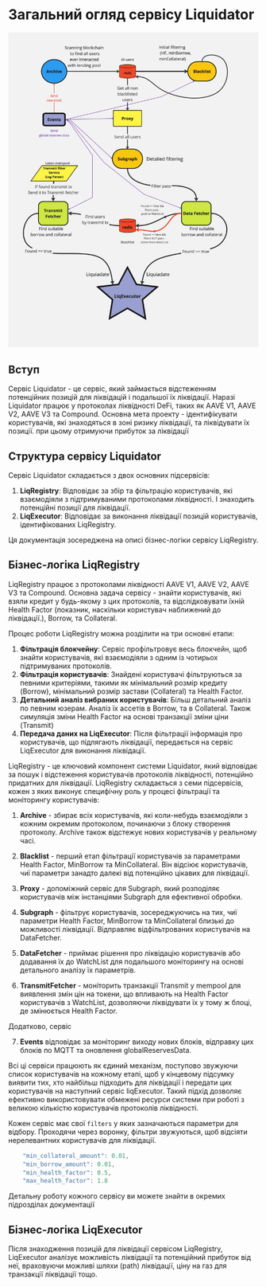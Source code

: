 # Загальний огляд сервісу Liquidator

![LiqRegistry Flow Diagram](../images/serviceFlow.jpg)

## Вступ

Сервіс Liquidator - це сервіс, який займається відстеженням потенційних позицій для ліквідацій і подальшої їх ліквідації. Наразі Liquidator працює у протоколах ліквідності DeFi, таких як AAVE V1, AAVE V2, AAVE V3 та Compound. Основна мета проекту - ідентифікувати користувачів, які знаходяться в зоні ризику ліквідації, та ліквідувати їх позиції. при цьому отримуючи прибуток за ліквідації

## Структура сервісу Liquidator

Сервіс Liquidator складається з двох основних підсервісів:

1. **LiqRegistry**: Відповідає за збір та фільтрацію користувачів, які взаємодіяли з підтримуваними протоколами ліквідності. І знаходить потенційні позиції для ліквідації.
2. **LiqExecutor**: Відповідає за виконання ліквідації позицій користувачів, ідентифікованих LiqRegistry.

Ця документація зосереджена на описі бізнес-логіки сервісу LiqRegistry.

## Бізнес-логіка LiqRegistry

LiqRegistry працює з протоколами ліквідності AAVE V1, AAVE V2, AAVE V3 та Compound. Основна задача сервісу - знайти користувачів, які взяли кредит у будь-якому з цих протоколів, та відслідковувати їхній Health Factor (показник, наскільки користувач наближений до ліквідації.), Borrow, та Collateral.

Процес роботи LiqRegistry можна розділити на три основні етапи:

1. **Фільтрація блокчейну**: Сервіс профільтровує весь блокчейн, щоб знайти користувачів, які взаємодіяли з одним із чотирьох підтримуваних протоколів.
2. **Фільтрація користувачів**: Знайдені користувачі фільтруються за певними критеріями, такими як мінімальний розмір кредиту (Borrow), мінімальний розмір застави (Collateral) та Health Factor.
3. **Детальний аналіз вибраних користувачів**: Більш детальний аналіз по певним юзерам. Аналіз їх ассетів в Borrow, та в Collateral. Також симуляція зміни Health Factor на основі транзакції зміни ціни (Transmit)
4. **Передача даних на LiqExecutor**: Після фільтрації інформація про користувачів, що підлягають ліквідації, передається на сервіс LiqExecutor для виконання ліквідації.

LiqRegistry - це ключовий компонент системи Liquidator, який відповідає за пошук і відстеження користувачів протоколів ліквідності, потенційно придатних для ліквідації. LiqRegistry складається з семи підсервісів, кожен з яких виконує специфічну роль у процесі фільтрації та моніторингу користувачів:

1. **Archive** - збирає всіх користувачів, які коли-небудь взаємодіяли з кожним окремим протоколом, починаючи з блоку створення протоколу. Archive також відстежує нових користувачів у реальному часі.

2. **Blacklist** - перший етап фільтрації користувачів за параметрами Health Factor, MinBorrow та MinCollateral. Він відсіює користувачів, чиї параметри занадто далекі від потенційно цікавих для ліквідації.

3. **Proxy** - допоміжний сервіс для Subgraph, який розподіляє користувачів між інстанціями Subgraph для ефективної обробки.

4. **Subgraph** - фільтрує користувачів, зосереджуючись на тих, чиї параметри Health Factor, MinBorrow та MinCollateral близькі до можливості ліквідації. Відправляє відфільтрованих користувачів на DataFetcher.

5. **DataFetcher** - приймає рішення про ліквідацію користувачів або додавання їх до WatchList для подальшого моніторингу на основі детального аналізу їх параметрів.

6. **TransmitFetcher** - моніторить транзакції Transmit у mempool для виявлення змін цін на токени, що впливають на Health Factor користувачів з WatchList, дозволяючи ліквідувати їх у тому ж блоці, де змінюється Health Factor.

Додатково, сервіс

7. **Events** відповідає за моніторинг виходу нових блоків, відправку цих блоків по MQTT та оновлення globalReservesData.

Всі ці сервіси працюють як єдиний механізм, поступово звужуючи список користувачів на кожному етапі, щоб у кінцевому підсумку виявити тих, хто найбільш підходить для ліквідації і передати цих користувачів на наступний сервіс liqExecutor. Такий підхід дозволяє ефективно використовувати обмежені ресурси системи при роботі з великою кількістю користувачів протоколів ліквідності.

Кожен сервіс має свої `filters` у яких зазначаються параметри для відбору. Проходячи через воронку, фільтри звужуються, щоб відсіяти нерелевантних користувачів для ліквідації.

```javascript
    "min_collateral_amount": 0.01,
    "min_borrow_amount": 0.01,
    "min_health_factor": 0.5,
    "max_health_factor": 1.8
```

Детальну роботу кожного сервісу ви можете знайти в окремих підрозділах документації

## Бізнес-логіка LiqExecutor

Після знаходження позицій для ліквідації сервісом LiqRegistry, LiqExecutor аналізує можливість ліквідації та потенційний прибуток від неї, враховуючи можливі шляхи (path) ліквідації, ціну на газ для транзакції ліквідації тощо.


